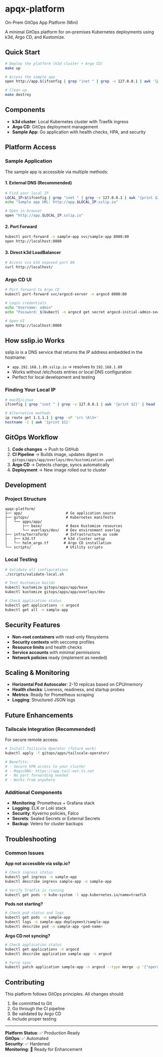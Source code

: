 # apqx-platform
On-Prem GitOps App Platform (Mini)

A minimal GitOps platform for on-premises Kubernetes deployments using k3d, Argo CD, and Kustomize.

## Quick Start

```bash
# Deploy the platform (k3d cluster + Argo CD)
make up

# Access the sample app
open http://app.$(ifconfig | grep "inet " | grep -v 127.0.0.1 | awk '{print $2}' | head -1).sslip.io

# Clean up
make destroy
```

## Components

- **k3d cluster**: Local Kubernetes cluster with Traefik ingress
- **Argo CD**: GitOps deployment management
- **Sample App**: Go application with health checks, HPA, and security

## Platform Access

### Sample Application

The sample app is accessible via multiple methods:

#### 1. External DNS (Recommended)
```bash
# Find your local IP
LOCAL_IP=$(ifconfig | grep "inet " | grep -v 127.0.0.1 | awk '{print $2}' | head -1)
echo "Sample app URL: http://app.$LOCAL_IP.sslip.io"

# Open in browser
open "http://app.$LOCAL_IP.sslip.io"
```

#### 2. Port Forward
```bash
kubectl port-forward -n sample-app svc/sample-app 8080:80
open http://localhost:8080
```

#### 3. Direct k3d LoadBalancer
```bash
# Access via k3d exposed port 80
curl http://localhost/
```

### Argo CD UI

```bash
# Port forward to Argo CD
kubectl port-forward svc/argocd-server -n argocd 8080:80

# Login credentials
echo "Username: admin"
echo "Password: $(kubectl -n argocd get secret argocd-initial-admin-secret -o jsonpath='{.data.password}' | base64 -d)"

# Open UI
open http://localhost:8080
```

## How sslip.io Works

sslip.io is a DNS service that returns the IP address embedded in the hostname:
- `app.192.168.1.89.sslip.io` → resolves to `192.168.1.89`
- Works without /etc/hosts entries or local DNS configuration
- Perfect for local development and testing

### Finding Your Local IP

```bash
# macOS/Linux
ifconfig | grep "inet " | grep -v 127.0.0.1 | awk '{print $2}' | head -1

# Alternative methods
ip route get 1.1.1.1 | grep -oP 'src \K\S+'
hostname -I | awk '{print $1}'
```

## GitOps Workflow

1. **Code changes** → Push to GitHub
2. **CI Pipeline** → Builds image, updates digest in `gitops/apps/app/overlays/dev/kustomization.yaml`
3. **Argo CD** → Detects change, syncs automatically
4. **Deployment** → New image rolled out to cluster

## Development

### Project Structure

```
apqx-platform/
├── app/                    # Go application source
├── gitops/                 # Kubernetes manifests
│   └── apps/app/
│       ├── base/           # Base Kustomize resources
│       └── overlays/dev/   # Dev environment overlay
├── infra/terraform/        # Infrastructure as code
│   ├── k3d.tf             # k3d cluster setup
│   └── helm_argo.tf       # Argo CD installation
└── scripts/                # Utility scripts
```

### Local Testing

```bash
# Validate all configurations
./scripts/validate-local.sh

# Test Kustomize builds
kubectl kustomize gitops/apps/app/base
kubectl kustomize gitops/apps/app/overlays/dev

# Check application status
kubectl get applications -n argocd
kubectl get all -n sample-app
```

## Security Features

- **Non-root containers** with read-only filesystems
- **Security contexts** with seccomp profiles
- **Resource limits** and health checks
- **Service accounts** with minimal permissions
- **Network policies** ready (implement as needed)

## Scaling & Monitoring

- **Horizontal Pod Autoscaler**: 2-10 replicas based on CPU/memory
- **Health checks**: Liveness, readiness, and startup probes
- **Metrics**: Ready for Prometheus scraping
- **Logging**: Structured JSON logs

## Future Enhancements

### Tailscale Integration (Recommended)

For secure remote access:

```bash
# Install Tailscale Operator (future work)
kubectl apply -f gitops/apps/tailscale-operator/

# Benefits:
# - Secure VPN access to your cluster
# - MagicDNS: https://app.tail-net.ts.net
# - No port forwarding needed
# - Works from anywhere
```

### Additional Components

- **Monitoring**: Prometheus + Grafana stack
- **Logging**: ELK or Loki stack  
- **Security**: Kyverno policies, Falco
- **Secrets**: Sealed Secrets or External Secrets
- **Backup**: Velero for cluster backups

## Troubleshooting

### Common Issues

**App not accessible via sslip.io?**
```bash
# Check ingress status
kubectl get ingress -n sample-app
kubectl describe ingress sample-app -n sample-app

# Verify Traefik is running
kubectl get pods -n kube-system -l app.kubernetes.io/name=traefik
```

**Pods not starting?**
```bash
# Check pod status and logs
kubectl get pods -n sample-app
kubectl logs -n sample-app deployment/sample-app
kubectl describe pod -n sample-app <pod-name>
```

**Argo CD not syncing?**
```bash
# Check application status
kubectl get applications -n argocd
kubectl describe application sample-app -n argocd

# Force sync
kubectl patch application sample-app -n argocd --type merge -p '{"operation":{"sync":{}}}'
```

## Contributing

This platform follows GitOps principles. All changes should:
1. Be committed to Git
2. Go through the CI pipeline
3. Be validated by Argo CD
4. Include proper testing

---

**Platform Status**: ✅ Production Ready  
**GitOps**: ✅ Automated  
**Security**: ✅ Hardened  
**Monitoring**: 🔄 Ready for Enhancement
